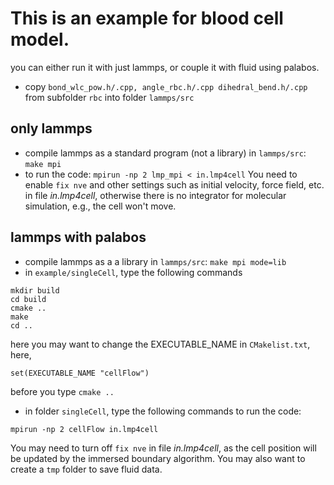 # This is an example for blood cell model. 
you can either run it with just lammps, or couple it with fluid using palabos. 
* copy `bond_wlc_pow.h/.cpp, angle_rbc.h/.cpp dihedral_bend.h/.cpp` from subfolder `rbc` into folder `lammps/src`
## only lammps  
* compile lammps as a standard program (not a library) in `lammps/src`: `make mpi` 
* to run the code: `mpirun -np 2 lmp_mpi < in.lmp4cell`
You need to enable `fix nve` and other settings such as initial velocity, force field, etc. in file *in.lmp4cell*, otherwise there is no integrator for molecular simulation, e.g., the cell won't move. 
## lammps with palabos
* compile lammps as a a library in `lammps/src`: `make mpi mode=lib` 
* in `example/singleCell`, type the following commands
``` 
mkdir build
cd build
cmake ..
make
cd ..
```
here you may want to change the EXECUTABLE_NAME in `CMakelist.txt`, here, 
```
set(EXECUTABLE_NAME "cellFlow")
```
before you type `cmake ..`
* in folder `singleCell`, type the following commands to run the code:
```
mpirun -np 2 cellFlow in.lmp4cell
```
You may need to turn off `fix nve` in file *in.lmp4cell*, as the cell position will be updated by the immersed boundary algorithm. You may also want to create a `tmp` folder to save fluid data. 

